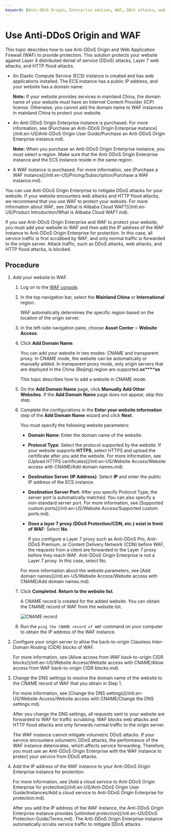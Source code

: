 ```yaml
---
keyword: [Anti-DDoS Origin, Enterprise edition, WAF, DDoS attacks, web attacks, HTTP flood attacks, xx]
---
```


# Use Anti-DDoS Origin and WAF

This topic describes how to use Anti-DDoS Origin and Web Application Firewall \(WAF\) to provide protection. This solution protects your website against Layer 4 distributed denial of service \(DDoS\) attacks, Layer 7 web attacks, and HTTP flood attacks.

-   An Elastic Compute Service \(ECS\) instance is created and has web applications installed. The ECS instance has a public IP address, and your website has a domain name.

    **Note:** If your website provides services in mainland China, the domain name of your website must have an Internet Content Provider \(ICP\) license. Otherwise, you cannot add the domain name to WAF instances in mainland China to protect your website.

-   An Anti-DDoS Origin Enterprise instance is purchased. For more information, see [Purchase an Anti-DDoS Origin Enterprise instance](/intl.en-US/Anti-DDoS Origin User Guide/Purchase an Anti-DDoS Origin Enterprise instance.md).

    **Note:** When you purchase an Anti-DDoS Origin Enterprise instance, you must select a region. Make sure that the Anti-DDoS Origin Enterprise instance and the ECS instance reside in the same region.

-   A WAF instance is purchased. For more information, see [Purchase a WAF instance](/intl.en-US/Pricing/Subscription/Purchase a WAF instance.md).

You can use Anti-DDoS Origin Enterprise to mitigate DDoS attacks for your website. If your website encounters web attacks and HTTP flood attacks, we recommend that you use WAF to protect your website. For more information about WAF, see [What is Alibaba Cloud WAF?](/intl.en-US/Product Introduction/What is Alibaba Cloud WAF?.md).

If you use Anti-DDoS Origin Enterprise and WAF to protect your website, you must add your website to WAF and then add the IP address of the WAF instance to Anti-DDoS Origin Enterprise for protection. In this case, all service traffic is first scrubbed by WAF, and only normal traffic is forwarded to the origin server. Attack traffic, such as DDoS attacks, web attacks, and HTTP flood attacks, is blocked.

## Procedure

1.  Add your website to WAF.

    1.  Log on to the [WAF console](https://yundun.console.aliyun.com/?&p=wafnext).

    2.  In the top navigation bar, select the **Mainland China** or **International** region.

        WAF automatically determines the specific region based on the location of the origin server.

    3.  In the left-side navigation pane, choose **Asset Center** \> **Website Access**.

    4.  Click **Add Domain Name**.

        You can add your website in two modes: CNAME and transparent proxy. In CNAME mode, the website can be automatically or manually added. In transparent proxy mode, only origin servers that are deployed in the China \(Beijing\) region are supported.**xx****xx**

        This topic describes how to add a website in CNAME mode.

    5.  On the **Add Domain Name** page, click **Manually Add Other Websites**. If the **Add Domain Name** page does not appear, skip this step.

    6.  Complete the configurations in the **Enter your website information** step of the **Add Domain Name** wizard and click **Next**.

        You must specify the following website parameters:

        -   **Domain Name**: Enter the domain name of the website.
        -   **Protocol Type**: Select the protocol supported by the website. If your website supports **HTTPS**, select HTTPS and upload the certificate after you add the website. For more information, see [Upload HTTPS certificates](/intl.en-US/Website Access/Website access with CNAME/Add domain names.md).
        -   **Destination Server \(IP Address\)**: Select **IP** and enter the public IP address of the ECS instance.
        -   **Destination Server Port**: After you specify Protocol Type, the server port is automatically matched. You can also specify a non-standard server port. For more information, see [Supported custom ports](/intl.en-US/Website Access/Supported custom ports.md).
        -   **Does a layer 7 proxy \(DDoS Protection/CDN, etc.\) exist in front of WAF**: Select **No**.

            If you configure a Layer 7 proxy such as Anti-DDoS Pro, Anti-DDoS Premium, or Content Delivery Network \(CDN\) before WAF, the requests from a client are forwarded to the Layer 7 proxy before they reach WAF. Anti-DDoS Origin Enterprise is not a Layer 7 proxy. In this case, select No.

        For more information about the website parameters, see [Add domain names](/intl.en-US/Website Access/Website access with CNAME/Add domain names.md).

    7.  Click **Completed. Return to the website list**.

        A CNAME record is created for the added website. You can obtain the CNAME record of WAF from the website list.

        ![CNAME record ](https://static-aliyun-doc.oss-cn-hangzhou.aliyuncs.com/assets/img/en-US/7801549951/p97144.png)

    8.  Run the `ping the CNAME record of WAF` command on your computer to obtain the IP address of the WAF instance.

2.  Configure your origin server to allow the back-to-origin Classless Inter-Domain Routing \(CIDR\) blocks of WAF.

    For more information, see [Allow access from WAF back-to-origin CIDR blocks](/intl.en-US/Website Access/Website access with CNAME/Allow access from WAF back-to-origin CIDR blocks.md).

3.  Change the DNS settings to resolve the domain name of the website to the CNAME record of WAF that you obtain in Step 1.

    For more information, see [Change the DNS settings](/intl.en-US/Website Access/Website access with CNAME/Change the DNS settings.md).

    After you change the DNS settings, all requests sent to your website are forwarded to WAF for traffic scrubbing. WAF blocks web attacks and HTTP flood attacks and only forwards normal traffic to the origin server.

    The WAF instance cannot mitigate volumetric DDoS attacks. If your service encounters volumetric DDoS attacks, the performance of the WAF instance deteriorates, which affects service forwarding. Therefore, you must use an Anti-DDoS Origin Enterprise with the WAF instance to protect your service from DDoS attacks.

4.  Add the IP address of the WAF instance to your Anti-DDoS Origin Enterprise instance for protection.

    For more information, see [Add a cloud service to Anti-DDoS Origin Enterprise for protection](/intl.en-US/Anti-DDoS Origin User Guide/Instances/Add a cloud service to Anti-DDoS Origin Enterprise for protection.md).

    After you add the IP address of the WAF instance, the Anti-DDoS Origin Enterprise instance provides [unlimited protection](/intl.en-US/DDoS Protection Guide/Terms.md). The Anti-DDoS Origin Enterprise instance automatically scrubs service traffic to mitigate DDoS attacks.


